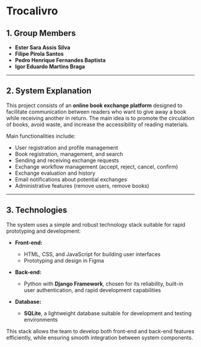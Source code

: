 # Trocalivro

## 1. Group Members
- **Ester Sara Assis Silva**
- **Filipe Pirola Santos**
- **Pedro Henrique Fernandes Baptista**
- **Igor Eduardo Martins Braga**

---

## 2. System Explanation
This project consists of an **online book exchange platform** designed to facilitate communication between readers who want to give away a book while receiving another in return. The main idea is to promote the circulation of books, avoid waste, and increase the accessibility of reading materials.

Main functionalities include:
- User registration and profile management
- Book registration, management, and search
- Sending and receiving exchange requests
- Exchange workflow management (accept, reject, cancel, confirm)
- Exchange evaluation and history
- Email notifications about potential exchanges
- Administrative features (remove users, remove books)

---

## 3. Technologies
The system uses a simple and robust technology stack suitable for rapid prototyping and development:

- **Front-end:**
  - HTML, CSS, and JavaScript for building user interfaces
  - Prototyping and design in Figma

- **Back-end:**  
  - Python with **Django Framework**, chosen for its reliability, built-in user authentication, and rapid development capabilities

- **Database:**  
  - **SQLite**, a lightweight database suitable for development and testing environments

This stack allows the team to develop both front-end and back-end features efficiently, while ensuring smooth integration between system components.  
